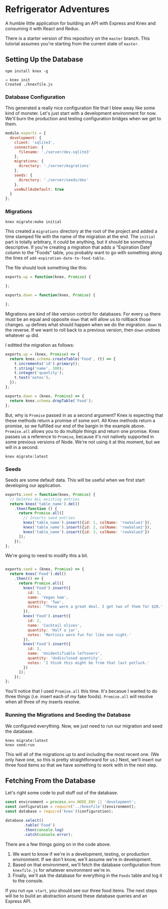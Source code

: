 # Refrigerator Adventures

A humble little application for building an API with Express and Knex and consuming it with React and Redux.

There is a starter version of this repository on the `master` branch. This tutorial assumes you're starting from the current state of `master`.

## Setting Up the Database

```
npm install knex -g
```

```
→ knex init
Created ./knexfile.js
```

### Database Configuration

This generated a really nice configuration file that I blew away like some kind of monster. Let's just start with a development environment for now. We'll burn the production and testing configuration bridges when we get to them.

```js
module.exports = {
  development: {
    client: 'sqlite3',
    connection: {
      filename: './server/dev.sqlite3'
    },
    migrations: {
      directory: './server/migrations'
    },
    seeds: {
      directory: './server/seeds/dev'
    },
    useNullAsDefault: true
  }
};
```

### Migrations

```
knex migrate:make initial
```

This created a `migrations` directory at the root of the project and added a time stamped file with the name of the migration at the end. The `initial` part is totally arbitrary, it could be anything, but it should be something descriptive. If you're creating a migration that adds a "Expiration Date" column to the "Foods" table, you probably want to go with something along the lines of `add-expiration-date-to-food-table`.

The file should look something like this:

```js
exports.up = function(knex, Promise) {

};

exports.down = function(knex, Promise) {

};
```

Migrations are kind of like version control for databases. For every `up` there must be an equal and opposite `down` that will allow us to rollback those changes. `up` defines what should happen when we do the migration. `down` is the reverse. If we want to roll back to a previous version, then `down` undoes whatever `up` did.

I editted the migration as follows:

```js
exports.up = (knex, Promise) => {
  return knex.schema.createTable('Food', (t) => {
    t.increments('id').primary();
    t.string('name', 100);
    t.integer('quantity');
    t.text('notes');
  });
};

exports.down = (knex, Promise) => {
  return knex.schema.dropTable('Food');
};
```

But, why is `Promise` passed in as a second argument? Knex is expecting that these methods return a promise of some sort. All Knex methods return a promise, so we fulfilled our end of the bargin in the example above. `Promise.all` allows you to do multiple things and return one promise. Knex passes us a reference to `Promise`, because it's not natively supported in some previous versions of Node. We're not using it at this moment, but we will in a second.

`knex migrate:latest`

### Seeds

Seeds are some default data. This will be useful when we first start developing our application.

```js
exports.seed = function(knex, Promise) {
  // Deletes ALL existing entries
  return knex('table_name').del()
    .then(function () {
      return Promise.all([
        // Inserts seed entries
        knex('table_name').insert({id: 1, colName: 'rowValue1'}),
        knex('table_name').insert({id: 2, colName: 'rowValue2'}),
        knex('table_name').insert({id: 3, colName: 'rowValue3'})
      ]);
    });
};
```

We're going to need to modify this a bit.

```js

exports.seed = (knex, Promise) => {
  return knex('Food').del()
    .then(() => {
      return Promise.all([
        knex('Food').insert({
          id: 1,
          name: 'Vegan ham',
          quantity: 'Two',
          notes: 'These were a great deal. I got two of them for $20.'
        }),
        knex('Food').insert({
          id: 2,
          name: 'Cocktail olives',
          quantity: 'Half a jar',
          notes: 'Martinis were fun for like one night.'
        }),
        knex('Food').insert({
          id: 3,
          name: 'Unidentifiable leftovers',
          quantity: 'Undisclosed quantity',
          notes: 'I think this might be from that last potluck.'
        })
      ]);
    });
};
```

You'll notice that I used `Promise.all` this time. It's becasue I wanted to do three things (i.e. insert each of my fake foods). `Promise.all` will resolve when all three of my inserts resolve.

### Running the Migrations and Seeding the Database

We configured everything. Now, we just need to run our migration and seed the database.

```
knex migrate:latest
knex seed:run
```

This will all of the migrations up to and including the most recent one. (We only have one, so this is pretty straightforward for us.) Next, we'll insert our three food items so that we have something to work with in the next step.

## Fetching From the Database

Let's right some code to pull stuff out of the database.

```js
const environment = process.env.NODE_ENV || 'development';
const configuration = require('../knexfile')[environment];
const database = require('knex')(configuration);

database.select()
        .table('Food')
        .then(console.log)
        .catch(console.error);
```

There are a few things going on in the code above.

1. We want to know if we're in a development, testing, or production environment. If we don't know, we'll assume we're in development.
2. Based on that environment, we'll fetch the database configuration from `knexfile.js` for whatever environment we're in.
3. Finally, we'll ask the database for everything in the `Foods` table and log it to the console.

If you run `npm start`, you should see our three food items. The next steps will be to build an abstraction around these database queries and an Express API.
